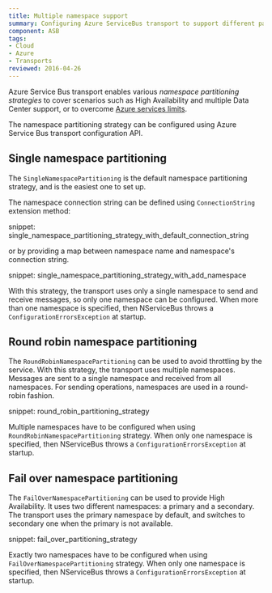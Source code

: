 ```yaml
---
title: Multiple namespace support
summary: Configuring Azure ServiceBus transport to support different partitioning strategies. 
component: ASB
tags:
- Cloud
- Azure
- Transports 
reviewed: 2016-04-26
---
```


Azure Service Bus transport enables various _namespace partitioning strategies_ to cover scenarios such as High Availability and multiple Data Center support, or to overcome [Azure services limits](https://azure.microsoft.com/en-us/documentation/articles/service-bus-quotas/).  

The namespace partitioning strategy can be configured using Azure Service Bus transport configuration API.

## Single namespace partitioning

The `SingleNamespacePartitioning` is the default namespace partitioning strategy, and is the easiest one to set up.

The namespace connection string can be defined using `ConnectionString` extension method:

snippet: single_namespace_partitioning_strategy_with_default_connection_string

or by providing a map between namespace name and namespace's connection string.  

snippet: single_namespace_partitioning_strategy_with_add_namespace

With this strategy, the transport uses only a single namespace to send and receive messages, so only one namespace can be configured. When more than one namespace is specified, then NServiceBus throws a `ConfigurationErrorsException` at startup.


## Round robin namespace partitioning

The `RoundRobinNamespacePartitioning` can be used to avoid throttling by the service. With this strategy, the transport uses multiple namespaces. Messages are sent to a single namespace and received from all namespaces. For sending operations, namespaces are used in a round-robin fashion.  
 
snippet: round_robin_partitioning_strategy
  
Multiple namespaces have to be configured when using `RoundRobinNamespacePartitioning` strategy. When only one namespace is specified, then NServiceBus throws a `ConfigurationErrorsException` at startup.


## Fail over namespace partitioning

The `FailOverNamespacePartitioning` can be used to provide High Availability. It uses two different namespaces: a primary and a secondary. The transport uses the primary namespace by default, and switches to secondary one when the primary is not available.

snippet: fail_over_partitioning_strategy
  
Exactly two namespaces have to be configured when using `FailOverNamespacePartitioning` strategy. When only one namespace is specified, then NServiceBus throws a `ConfigurationErrorsException` at startup.
